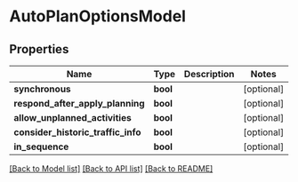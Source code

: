 # AutoPlanOptionsModel

## Properties
Name | Type | Description | Notes
------------ | ------------- | ------------- | -------------
**synchronous** | **bool** |  | [optional] 
**respond_after_apply_planning** | **bool** |  | [optional] 
**allow_unplanned_activities** | **bool** |  | [optional] 
**consider_historic_traffic_info** | **bool** |  | [optional] 
**in_sequence** | **bool** |  | [optional] 

[[Back to Model list]](../README.md#documentation-for-models) [[Back to API list]](../README.md#documentation-for-api-endpoints) [[Back to README]](../README.md)


